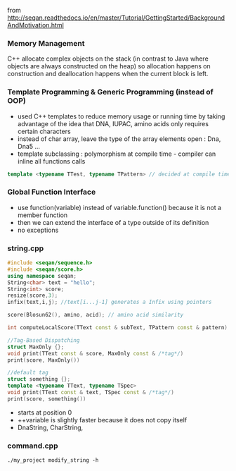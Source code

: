 from http://seqan.readthedocs.io/en/master/Tutorial/GettingStarted/BackgroundAndMotivation.html

### Memory Management
C++ allocate complex objects on the stack (in contrast to Java where objects are always constructed on the heap) so allocation happens on construction and deallocation happens when the current block is left. 

### Template Programming & Generic Programming (instead of OOP)
* used C++ templates to reduce memory usage or running time by taking advantage of the idea that DNA, IUPAC, amino acids only requires certain characters
* instead of char array, leave the type of the array elements open : Dna, Dna5 ...
* template subclassing : polymorphism at compile time - compiler can inline all functions calls
```c++
template <typename TTest, typename TPattern> // decided at compile time
```

### Global Function Interface
* use function(variable) instead of variable.function() because it is not a member function
* then we can extend the interface of a type outside of its definition
* no exceptions

### string.cpp
```c++
#include <seqan/sequence.h>
#include <seqan/score.h>
using namespace seqan;
String<char> text = "hello";
String<int> score;
resize(score,3);
infix(text,i,j); //text[i...j-1] generates a Infix using pointers

score(Blosun62(), amino, acid); // amino acid similarity

int computeLocalScore(TText const & subText, TPattern const & pattern) //function with template subclassing

//Tag-Based Dispatching
struct MaxOnly {};
void print(TText const & score, MaxOnly const & /*tag*/) 
print(score, MaxOnly())

//default tag
struct something {};
template <typename TText, typename TSpec>
void print(TText const & text, TSpec const & /*tag*/)
print(score, something()) 
```
* starts at position 0
* ++variable is slightly faster because it does not copy itself
* DnaString, CharString, 

### command.cpp
```
./my_project modify_string -h
```

